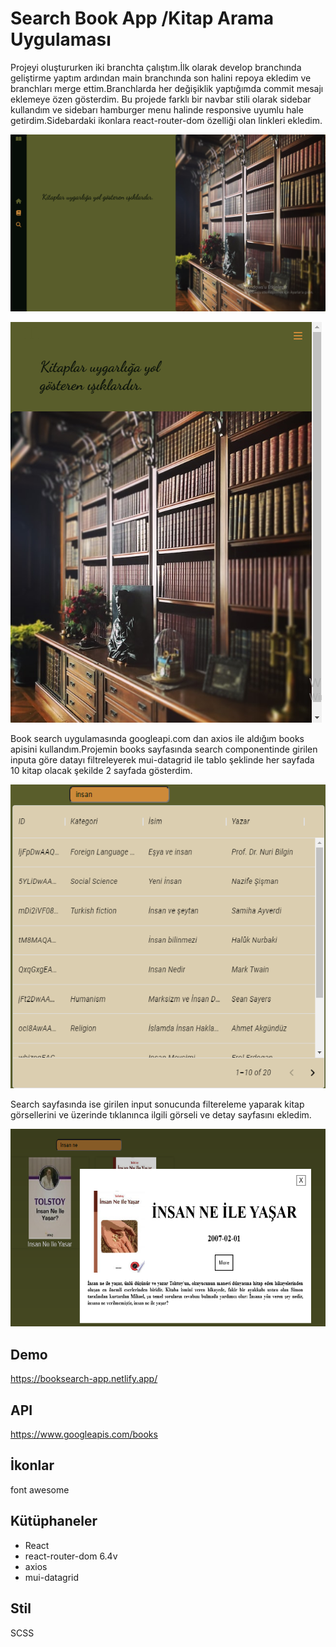 # Search Book App /Kitap Arama Uygulaması
 
 Projeyi oluştururken iki branchta çalıştım.İlk olarak develop branchında geliştirme yaptım ardından main branchında son halini repoya ekledim ve branchları merge ettim.Branchlarda her değişiklik yaptığımda commit mesajı eklemeye özen gösterdim.
 Bu projede farklı bir navbar stili olarak sidebar kullandım ve sidebarı hamburger menu halinde responsive uyumlu hale getirdim.Sidebardaki ikonlara react-router-dom özelliği olan linkleri ekledim.
 
 ![Sidebar](src/assets/book-search.png)
 
 ![Responsive sidebar](src/assets/search-book-res.png)
 
Book search uygulamasında googleapi.com dan axios ile aldığım books apisini kullandım.Projemin books sayfasında search componentinde girilen inputa göre datayı filtreleyerek mui-datagrid ile tablo şeklinde her sayfada 10 kitap olacak şekilde 2 sayfada gösterdim.

![Search](src/assets/book-search-mui.png)

Search sayfasında ise girilen input sonucunda filtereleme yaparak kitap görsellerini ve üzerinde tıklanınca ilgili görseli ve detay sayfasını ekledim.

![Detail](src/assets/book-search-detail.png)

## Demo
https://booksearch-app.netlify.app/

## API
https://www.googleapis.com/books

## İkonlar
font awesome

## Kütüphaneler 
+ React
+ react-router-dom 6.4v 
+ axios 
+ mui-datagrid

## Stil
SCSS 

